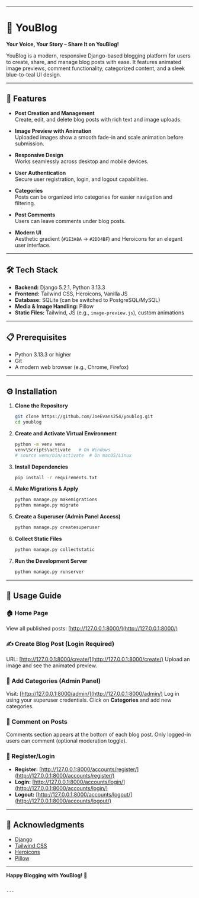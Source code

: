 
---


# 📝 YouBlog

**Your Voice, Your Story – Share It on YouBlog!**

YouBlog is a modern, responsive Django-based blogging platform for users to create, share, and manage blog posts with ease. It features animated image previews, comment functionality, categorized content, and a sleek blue-to-teal UI design.

---

## 🚀 Features

- **Post Creation and Management**  
  Create, edit, and delete blog posts with rich text and image uploads.

- **Image Preview with Animation**  
  Uploaded images show a smooth fade-in and scale animation before submission.

- **Responsive Design**  
  Works seamlessly across desktop and mobile devices.

- **User Authentication**  
  Secure user registration, login, and logout capabilities.

- **Categories**  
  Posts can be organized into categories for easier navigation and filtering.

- **Post Comments**  
  Users can leave comments under blog posts.

- **Modern UI**  
  Aesthetic gradient (`#1E3A8A` → `#2DD4BF`) and Heroicons for an elegant user interface.

---

## 🛠️ Tech Stack

- **Backend:** Django 5.2.1, Python 3.13.3  
- **Frontend:** Tailwind CSS, Heroicons, Vanilla JS  
- **Database:** SQLite (can be switched to PostgreSQL/MySQL)  
- **Media & Image Handling:** Pillow  
- **Static Files:** Tailwind, JS (e.g., `image-preview.js`), custom animations

---

## 📋 Prerequisites

- Python 3.13.3 or higher  
- Git  
- A modern web browser (e.g., Chrome, Firefox)

---

## ⚙️ Installation

1. **Clone the Repository**
   ```bash
   git clone https://github.com/JoeEvans254/youblog.git
   cd youblog


2. **Create and Activate Virtual Environment**

   ```bash
   python -m venv venv
   venv\Scripts\activate   # On Windows
   # source venv/bin/activate  # On macOS/Linux
   ```

3. **Install Dependencies**

   ```bash
   pip install -r requirements.txt
   ```

4. **Make Migrations & Apply**

   ```bash
   python manage.py makemigrations
   python manage.py migrate
   ```

5. **Create a Superuser (Admin Panel Access)**

   ```bash
   python manage.py createsuperuser
   ```

6. **Collect Static Files**

   ```bash
   python manage.py collectstatic
   ```

7. **Run the Development Server**

   ```bash
   python manage.py runserver
   ```

---

## 🧭 Usage Guide

### 🏠 Home Page

View all published posts:
[http://127.0.0.1:8000/](http://127.0.0.1:8000/)

### ✍️ Create Blog Post (Login Required)

URL:
[http://127.0.0.1:8000/create/](http://127.0.0.1:8000/create/)
Upload an image and see the animated preview.

### 📂 Add Categories (Admin Panel)

Visit:
[http://127.0.0.1:8000/admin/](http://127.0.0.1:8000/admin/)
Log in using your superuser credentials.
Click on **Categories** and add new categories.

### 💬 Comment on Posts

Comments section appears at the bottom of each blog post.
Only logged-in users can comment (optional moderation toggle).

### 🔐 Register/Login

* **Register:** [http://127.0.0.1:8000/accounts/register/](http://127.0.0.1:8000/accounts/register/)
* **Login:** [http://127.0.0.1:8000/accounts/login/](http://127.0.0.1:8000/accounts/login/)
* **Logout:** [http://127.0.0.1:8000/accounts/logout/](http://127.0.0.1:8000/accounts/logout/)

---



## 🙌 Acknowledgments

* [Django](https://www.djangoproject.com/)
* [Tailwind CSS](https://tailwindcss.com/)
* [Heroicons](https://heroicons.com/)
* [Pillow](https://python-pillow.org/)

---

**Happy Blogging with YouBlog! 💙**

```

---

